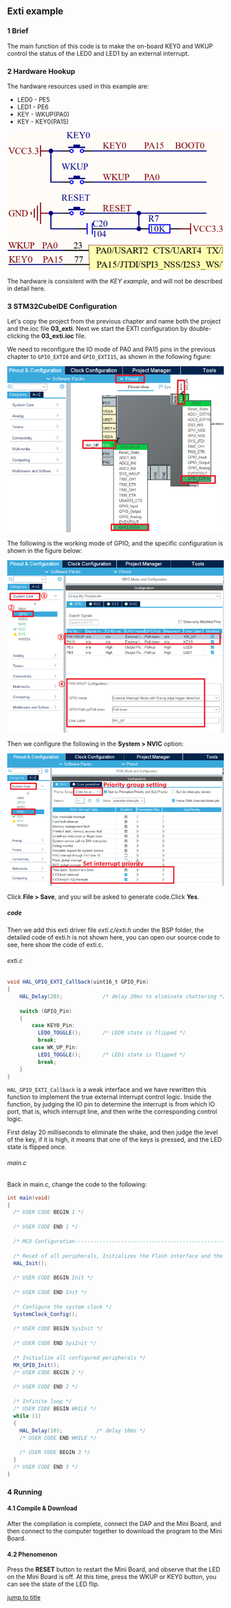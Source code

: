 ## Exti example<a name="brief"></a>

### 1 Brief
The main function of this code is to make the on-board KEY0 and WKUP control the status of the LED0 and LED1 by an external interrupt.
### 2 Hardware Hookup
The hardware resources used in this example are:
+ LED0 - PE5
+ LED1 - PE6
+ KEY - WKUP(PA0)
+ KEY - KEY0(PA15) 

<img src="../../1_docs/3_figures/03_exti/01_key.png">

<img src="../../1_docs/3_figures/03_exti/02_sch.png">


The hardware is consistent with the *KEY example*, and will not be described in detail here.

### 3 STM32CubeIDE Configuration

Let's copy the project from the previous chapter and name both the project and the.ioc file **03_exti**. Next we start the EXTI configuration by double-clicking the **03_exti.ioc** file.

We need to reconfigure the IO mode of PA0 and PA15 pins in the previous chapter to ``GPIO_EXTI0`` and ``GPIO_EXTI15``, as shown in the following figure:

<img src="../../1_docs/3_figures/03_exti/03_pin.png">

The following is the working mode of GPIO, and the specific configuration is shown in the figure below:

<img src="../../1_docs/3_figures/03_exti/04_config.png">

Then we configure the following in the **System > NVIC** option:

<img src="../../1_docs/3_figures/03_exti/05_nvic.png">

Click **File > Save**, and you will be asked to generate code.Click **Yes**.

##### code
Then we add this exti driver file *exti.c/exti.h* under the BSP folder, the detailed code of exti.h is not shown here, you can open our source code to see, here show the code of exti.c.
###### exti.c
```c#
void HAL_GPIO_EXTI_Callback(uint16_t GPIO_Pin)
{
    HAL_Delay(20);             /* delay 20ms to eliminate chattering */

    switch (GPIO_Pin)
    {
        case KEY0_Pin:
          LED0_TOGGLE();       /* LED0 state is flipped */
          break;
        case WK_UP_Pin:
          LED1_TOGGLE();       /* LED1 state is flipped */
          break;
    }
}
```
``HAL_GPIO_EXTI_Callback`` is a weak interface and we have rewritten this function to implement the true external interrupt control logic. Inside the function, by judging the IO pin to determine the interrupt is from which IO port, that is, which interrupt line, and then write the corresponding control logic.

First delay 20 milliseconds to eliminate the shake, and then judge the level of the key, if it is high, it means that one of the keys is pressed, and the LED state is flipped once.

###### main.c
Back in main.c, change the code to the following:
```c#
int main(void)
{
  /* USER CODE BEGIN 1 */

  /* USER CODE END 1 */

  /* MCU Configuration--------------------------------------------------------*/

  /* Reset of all peripherals, Initializes the Flash interface and the Systick. */
  HAL_Init();

  /* USER CODE BEGIN Init */

  /* USER CODE END Init */

  /* Configure the system clock */
  SystemClock_Config();

  /* USER CODE BEGIN SysInit */

  /* USER CODE END SysInit */

  /* Initialize all configured peripherals */
  MX_GPIO_Init();
  /* USER CODE BEGIN 2 */

  /* USER CODE END 2 */

  /* Infinite loop */
  /* USER CODE BEGIN WHILE */
  while (1)
  {
    HAL_Delay(10);           /* delay 10ms */
    /* USER CODE END WHILE */

    /* USER CODE BEGIN 3 */
  }
  /* USER CODE END 3 */
}
```

### 4 Running
#### 4.1 Compile & Download
After the compilation is complete, connect the DAP and the Mini Board, and then connect to the computer together to download the program to the Mini Board.
#### 4.2 Phenomenon
Press the **RESET** button to restart the Mini Board, and observe that the LED on the Mini Board is off. At this time, press the WKUP or KEY0 button, you can see the state of the LED flip.

[jump to title](#brief)



